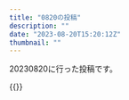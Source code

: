 ```yaml
---
title: "0820の投稿"
description: ""
date: "2023-08-20T15:20:12Z"
thumbnail: ""
---
```

20230820に行った投稿です。
<!--more-->
{{<othersns text="面白い情報が足りない<br/>不安を忘れさせてくれるほどの情報で量で流しさりたいのに" url="https://qunagi.qunagi.net/notice/AYvI20n6Mcz5ES84Ui" screenname="jme/k.h" date="2023-08-20T13:14:48.000Z">}}
